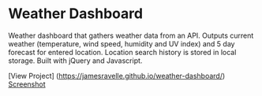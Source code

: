 # Weather Dashboard

Weather dashboard that gathers weather data from an API. Outputs current weather (temperature, wind speed, humidity and UV index) and 5 day forecast for entered location. Location search history is stored in local storage. Built with jQuery and Javascript.

[View Project] (https://jamesravelle.github.io/weather-dashboard/)
[Screenshot](https://raw.githubusercontent.com/jamesravelle/weather-dashboard/master/assets/screenshot.PNG)